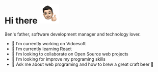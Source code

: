 <div>
        <h1>Hi there <img src="./brn_64.png" style="width:64px;height:64px;"></h1> 
</div>

Ben's father, software development manager and technology lover.

- 🔭 I’m currently working on Vidoesoft
- 🌱 I’m currently learning React
- 👯 I’m looking to collaborate on Open Source web projects
- 🤔 I’m looking for improve my programing skills
- 💬 Ask me about web programing and how to brew a great craft beer 🍺
